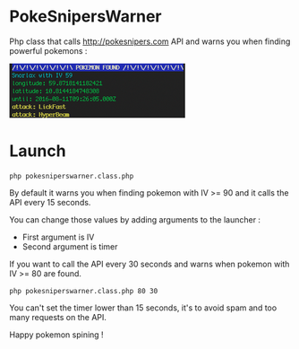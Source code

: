 # PokeSnipersWarner
Php class that calls http://pokesnipers.com API and warns you when finding powerful pokemons :

![PokeSnipersWarner screenshot](https://raw.githubusercontent.com/antoinemineau/pokesniperswarner/master/examples/screenshot.png)


Launch
======

	php pokesniperswarner.class.php


By default it warns you when finding pokemon with IV >= 90 and it calls the API every 15 seconds.


You can change those values by adding arguments to the launcher :

* First argument is IV
* Second argument is timer

If you want to call the API every 30 seconds and warns when pokemon with IV >= 80 are found.

	php pokesniperswarner.class.php 80 30

You can't set the timer lower than 15 seconds, it's to avoid spam and too many requests on the API.


Happy pokemon spining !
